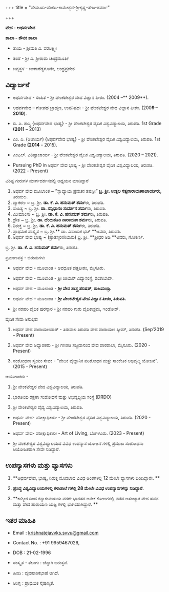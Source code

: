 +++
title = "ವೇಮೂರಿ-ವೆಂಕಟ-ಕಾಮೇಶ್ವರ-ಶ್ರೀಕೃಷ್ಣ-ತೇಜ-ಶರ್ಮಾ"

+++







**ವೇದ - ಅಥರ್ವವೇದ**

**ಶಾಖಾ - ಶೌನಕ ಶಾಖಾ**

+ ತಾಯಿ - ಶ್ರೀಮತಿ ವಿ. ವರಲಕ್ಷ್ಮೀ

+ ತಂದೆ - ಶ್ರೀ ವಿ. ಶ್ರೀರಾಮ ಚಂದ್ರಮೂರ್ತಿ

+ ಜನ್ಮಸ್ಥಳ - ಜಂಗಾರೆಡ್ಡಗೂಡೆಂ, ಆಂಧ್ರಪ್ರದೇಶ


## ವಿದ್ಯಾರ್ಜನೆ

+ ಅಥರ್ವವೇದ - ಸಂಹಿತ - ಶ್ರೀ ವೇಂಕಟೇಶ್ವರ ವೇದ ವಿಜ್ಞಾನ ಪೀಠಂ. \(2004 –** 2009**\).
+ ಅಥರ್ವವೇದ – ಗೋಪಥ ಬ್ರಾಹ್ಮಣ, ಉಪನಿಷದಃ - ಶ್ರೀ ವೇಂಕಟೇಶ್ವರ ವೇದ ವಿಜ್ಞಾನ ಪೀಠಂ. \(200**9 – 2010**\).
+ ಬಿ. ಎ. ಶಾಸ್ತ್ರಿ \{ಅಥರ್ವವೇದ ಭಾಷ್ಯ\} - ಶ್ರೀ ವೇಂಕಟೇಶ್ವರ ವೈದಿಕ ವಿಶ್ವವಿದ್ಯಾಲಯ, ತಿರುಪತಿ.  1st Grade **\(2011** – 2013\)

+ ಎಂ. ಎ. \(ಆಚಾರ್ಯ\) \{ಅಥರ್ವವೇದ ಭಾಷ್ಯ\} - ಶ್ರೀ ವೇಂಕಟೇಶ್ವರ ವೈದಿಕ ವಿಶ್ವವಿದ್ಯಾಲಯ, ತಿರುಪತಿ.  1st Grade **\(2014** - 2015\).
+ ಎಂಫಿಲ್. ವಿಶಿಷ್ಟಾಚಾರ್ಯ - ಶ್ರೀ ವೇಂಕಟೇಶ್ವರ ವೈದಿಕ ವಿಶ್ವವಿದ್ಯಾಲಯ, ತಿರುಪತಿ. \(2020 – 2021\).
+ Pursuing PhD in ಅಥರ್ವ ವೇದ ಭಾಷ್ಯ - ಶ್ರೀ ವೇಂಕಟೇಶ್ವರ ವೈದಿಕ ವಿಶ್ವವಿದ್ಯಾಲಯ, ತಿರುಪತಿ.  \(2022 - Present\)


ವಿಶಿಷ್ಟ ಗುರುಗಳ ಮಾರ್ಗದರ್ಶನದಲ್ಲಿ ಅಧ್ಯಯನ ಮಾಡಿದ್ದಾರೆ

1. ಅಥರ್ವ ವೇದ ಮೂಲಾಂತ  ~   ”ಸ್ವಾಧ್ಯಾಯ ಪ್ರವಚನ ತಪಸ್ವೀ”  **ಬ್ರ. ಶ್ರೀ. ಉತ್ಪಲ ಸತ್ಯನಾರಾಯಣಾಚಾರ್ಯರು,** ತಿರುಮಲ.
2. ವ್ಯಾಕರಣ ~ ಬ್ರ. ಶ್ರೀ. **ಡಾ. ಕೆ. ವಿ. ಹನುಮತ್ ಶರ್ಮ**ರು, ತಿರುಪತಿ.
3. ಸಾಹಿತ್ಯ ~ ಬ್ರ. ಶ್ರೀ. **ಡಾ. ಸನ್ನಿಧಾನಂ ಸುದರ್ಶನ ಶರ್ಮ**ರು, ತಿರುಪತಿ.
4. ಮೀಮಾಂಸಾ ~ ಬ್ರ. ಶ್ರೀ. **ಡಾ. ಕೆ. ವಿ. ಹನುಮತ್ ಶರ್ಮ**ರು, ತಿರುಪತಿ.
5. ಶ್ರೌತ ~ ಬ್ರ. ಶ್ರೀ. **ಡಾ. ದೆಂದುಕೂರಿ ನಾರಾಯಣ ಶರ್ಮ**ರು, ತಿರುಪತಿ.
6. ನಿರುಕ್ತ  ~ ಬ್ರ. ಶ್ರೀ. **ಡಾ. ಕೆ. ವಿ. ಹನುಮತ್ ಶರ್ಮ**ರು, ತಿರುಪತಿ.
7. ಪ್ರಾಥಮಿಕ ಸಂಸ್ಕೃತ  ~ ಬ್ರ. ಶ್ರೀ.** ಡಾ. ವಿನಾಯಕ ಭಟ್ **ಅವರು, ತಿರುಪತಿ.
8. ಅಥರ್ವ ವೇದ ಭಾಷ್ಯ  ~ \(ಪ್ರಾತಸ್ಮರಣೀಯರು\) ಬ್ರ. ಶ್ರೀ. **ಶ್ರೀಧರ ಅಡಿ **ಅವರು, ಗೋಕರ್ಣ.

ಬ್ರ. ಶ್ರೀ. **ಡಾ. ಕೆ. ವಿ. ಹನುಮತ್ ಶರ್ಮ**ರು, ತಿರುಪತಿ.




ಪ್ರಮಾಣಪತ್ರ - ಬಿರುದುಗಳು

+ ಅಥರ್ವ ವೇದ - ಮೂಲಾಂತ - ಅವಧೂತ ದತ್ತಪೀಠಂ, ಮೈಸೂರು.
+ ಅಥರ್ವ ವೇದ - ಮೂಲಾಂತ - ಶ್ರೀ ಜೀಯರ್ ವಿದ್ಯಾಸಂಸ್ಥೆ, ಶಂಶಾಬಾದ್.
+ ಅಥರ್ವ ವೇದ – ಮೂಲಾಂತ - **ಶ್ರೀ ವೇದ ಶಾಸ್ತ್ರ ಪರಿಷತ್, ರಾಜಮಂಡ್ರಿ.**

+ ಅಥರ್ವ ವೇದ – ಮೂಲಾಂತ - **ಶ್ರೀ ವೇಂಕಟೇಶ್ವರ ವೇದ ವಿಜ್ಞಾನ ಪೀಠಂ, ತಿರುಪತಿ.**

+ ಶ್ರೀ ನರಹರಿ ವೈದಿಕ ಪುರಸ್ಕಾರ  - ಶ್ರೀ ನರಹರಿ ಗುರು ವೈದಿಕಾಶ್ರಮ, ಇಂಡೋರ್.

ವೈದಿಕ ಸೇವಾ ಅನುಭವ

1. ಅಥರ್ವ ವೇದ ಪಾರಾಯಣದಾರ್ - ತಿರುಮಲ ತಿರುಪತಿ ವೇದ ಪಾರಾಯಣ ಸ್ಕೀಮ್, ತಿರುಪತಿ. \(Sep’2019 - Present\)

2. ಅಥರ್ವ ವೇದ ಅಧ್ಯಾಪಕರು - ಶ್ರೀ ಗಣಪತಿ ಸಚ್ಚಿದಾನಂದ ವೇದ ಪಾಠಶಾಲಾ, ಮೈಸೂರು. \(2020 - Present\)

3. ಸಂಶೋಧನಾ ಸ್ವಯಂ ಸೇವಕ - "ವೇದಿಕ ವೈಜ್ಞಾನಿಕ ಪರಿಶೋಧನ ಮತ್ತು ಸಾಂಕೇತಿಕ ಅಭಿವೃದ್ಧಿ ಯೋಜನೆ”. \(2015 - Present\)


ಆಯೋಜಕರು -

1. ಶ್ರೀ ವೇಂಕಟೇಶ್ವರ ವೇದ ವಿಶ್ವವಿದ್ಯಾಲಯ, ತಿರುಪತಿ.
2. ಭಾರತೀಯ ರಕ್ಷಣಾ ಸಂಶೋಧನೆ ಮತ್ತು ಅಭಿವೃದ್ಧಿಯ ಸಂಸ್ಥೆ \(DRDO\)

3. ಶ್ರೀ ವೇಂಕಟೇಶ್ವರ ವೈದ್ಯ ವಿಶ್ವವಿದ್ಯಾಲಯ, ತಿರುಪತಿ.

+ ಅಥರ್ವ ವೇದ- ಪರೀಕ್ಷಾಧಿಕಾರೀ - ಶ್ರೀ ವೇಂಕಟೇಶ್ವರ ವೈದಿಕ ವಿಶ್ವವಿದ್ಯಾಲಯ, ತಿರುಪತಿ. \(2020 - Present\)

+ ಅಥರ್ವ ವೇದ- ಪರೀಕ್ಷಾಧಿಕಾರೀ - Art of Living, ಬೆಂಗಳೂರು. \(2023 - Present\)

+ ಶ್ರೀ ವೆಂಕಟೇಶ್ವರ ವಿಶ್ವವಿದ್ಯಾಲಯದ ವಿವಿಧ ಉಪನ್ಯಾಸ ಯೋಜನೆ ಗಳಲ್ಲಿ ಪ್ರಮುಖ ಸಂಶೋಧನಾ ಆಯೋಜಕರಾಗಿ ಸೇವೇ ನಿಡಿದ್ದಾರೆ.



## **ಉಪನ್ಯಾಸಗಳು ಮತ್ತು ವ್ಯಾಸಗಳು**

1. **ಅಥರ್ವವೇದ, ಭಾಷ್ಯ, ನಿರುಕ್ತ ಮೊದಲಾದ ವಿವಿಧ ಅಂಶಗಳಲ್ಲಿ 12 ಮೇಲೇ ವ್ಯಾಸಗಳು ಬರಿದಿದ್ದಾರೇ. **

2. **ಪ್ರಸಿದ್ಧ ವಿಶ್ವವಿದ್ಯಾಲಯಗಳಲ್ಲಿ ಕಳಾಶಾಲೆ ಗಳಲ್ಲಿ 28 ಮೇಲೇ ವಿವಿಧ  ಉಪನ್ಯಾಸಗಳನ್ನು ನಿಡಿದ್ದಾರೆ.**

3. **ಕಾಶ್ಮೀರ ದಿಂದ ಕನ್ಯಾಕುಮಾರಿಯ ವರಗೇ ಭಾರತದ ಅನೇಕ ಕೋಣಗಳಲ್ಲಿ ನಡೆದ ಅಸಂಖ್ಯಾಕ ವೇದ ಹವನ ಮತ್ತು ವೇದ ಪಾರಾಯಣ ಯಜ್ಞ ಗಳಲ್ಲಿ ಭಾಗಿಯಾಗಿದ್ದಾರೆ. **






## **ಇತರ ಮಾಹಿತಿ**

+ Email : krishnatejavvks.svvu@gmail.com

+ Contact No. : \+91 9959467026,

+ DOB : 21-02-1996


+ ಸಂಸ್ಕೃತ - ತೆಲುಗು : ಚೆನ್ನಾಗಿ ಬರುತ್ತವೆ.

+ ಹಿಂದಿ : ವ್ಯವಹಾರಿಕಭಾಷೆ ಆಗಿದೆ.
+ ಆಂಗ್ಲ : ಪ್ರಾಥಮಿಕ ನೈಪುಣ್ಯತೆ.


